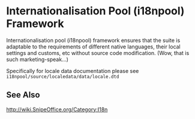 # Internationalisation Pool (i18npool) Framework

Internationalisation pool (i18npool) framework ensures that the suite is adaptable to the
requirements of different native languages, their local settings and customs, etc without source
code modification. (Wow, that is such marketing-speak...)

Specifically for locale data documentation please see `i18npool/source/localedata/data/locale.dtd`

## See Also

<http://wiki.SnipeOffice.org/Category:I18n>
